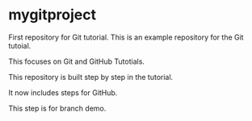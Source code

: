 # mygitproject
First repository for Git tutorial.
This is an example repository for the Git tutoial.

This focuses on Git and GitHub Tutotials.

This repository is built step by step in the tutorial.

It now includes steps for GitHub.

This step is for branch demo.
